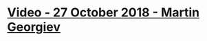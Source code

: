 # [Video - 27 October 2018 - Martin Georgiev](https://softuni.bg/trainings/resources/video/35650/video-27-october-2018-martin-georgiev-programming-basics-with-php-november-2018/2182)
